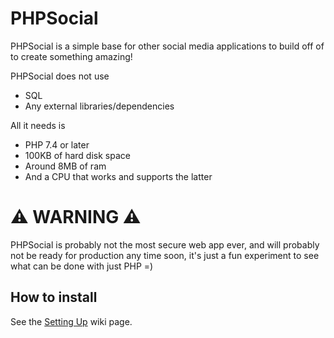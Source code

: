 # PHPSocial
PHPSocial is a simple base for other social media applications to build off of to create something amazing!

PHPSocial does not use
 - SQL
 - Any external libraries/dependencies

All it needs is
 - PHP 7.4 or later
 - 100KB of hard disk space
 - Around 8MB of ram
 - And a CPU that works and supports the latter

# ⚠ WARNING ⚠
PHPSocial is probably not the most secure web app ever, and will probably not be ready for production any time soon, it's just a fun experiment to see what can be done with just PHP =)

## How to install
See the [Setting Up](https://github.com/BreadTeleporter/PHPSocial/wiki/Setting-Up) wiki page.
